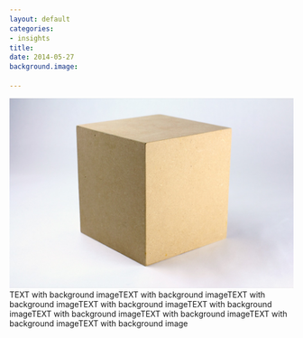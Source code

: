 ```yaml
---
layout: default
categories:
- insights
title:
date: 2014-05-27
background.image:

---
```


<div class="container-fluid">
	<div class="row-fluid">
		<img class="img-responsive col-lg-12" src="/img/1.1.jpg" alt="MDF cube"/>
		<div class="col-lg-12">
			<div class="row">
				<div class="col-md-8 col-md-offset-2">TEXT with background imageTEXT with background imageTEXT with background imageTEXT with background imageTEXT with background imageTEXT with background imageTEXT with background imageTEXT with background imageTEXT with background image</div>
			</div>
		</div>
	</div>
</div>
